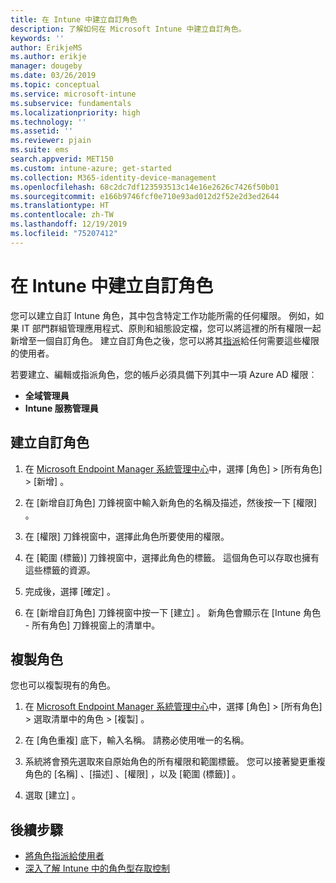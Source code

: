 ```yaml
---
title: 在 Intune 中建立自訂角色
description: 了解如何在 Microsoft Intune 中建立自訂角色。
keywords: ''
author: ErikjeMS
ms.author: erikje
manager: dougeby
ms.date: 03/26/2019
ms.topic: conceptual
ms.service: microsoft-intune
ms.subservice: fundamentals
ms.localizationpriority: high
ms.technology: ''
ms.assetid: ''
ms.reviewer: pjain
ms.suite: ems
search.appverid: MET150
ms.custom: intune-azure; get-started
ms.collection: M365-identity-device-management
ms.openlocfilehash: 68c2dc7df123593513c14e16e2626c7426f50b01
ms.sourcegitcommit: e166b9746fcf0e710e93ad012d2f52e2d3ed2644
ms.translationtype: HT
ms.contentlocale: zh-TW
ms.lasthandoff: 12/19/2019
ms.locfileid: "75207412"
---
```

# <a name="create-a-custom-role-in-intune"></a>在 Intune 中建立自訂角色

您可以建立自訂 Intune 角色，其中包含特定工作功能所需的任何權限。 例如，如果 IT 部門群組管理應用程式、原則和組態設定檔，您可以將這裡的所有權限一起新增至一個自訂角色。 建立自訂角色之後，您可以將其[指派](assign-role.md)給任何需要這些權限的使用者。

若要建立、編輯或指派角色，您的帳戶必須具備下列其中一項 Azure AD 權限︰
- **全域管理員**
- **Intune 服務管理員**

## <a name="to-create-a-custom-role"></a>建立自訂角色

1. 在 [Microsoft Endpoint Manager 系統管理中心](https://go.microsoft.com/fwlink/?linkid=2109431)中，選擇 [角色]   > [所有角色]   > [新增]  。

2. 在 [新增自訂角色]  刀鋒視窗中輸入新角色的名稱及描述，然後按一下 [權限]  。

3. 在 [權限]  刀鋒視窗中，選擇此角色所要使用的權限。

4. 在 [範圍 (標籤)]  刀鋒視窗中，選擇此角色的標籤。 這個角色可以存取也擁有這些標籤的資源。

5. 完成後，選擇 [確定]  。

6. 在 [新增自訂角色]  刀鋒視窗中按一下 [建立]  。 新角色會顯示在 [Intune 角色 - 所有角色]  刀鋒視窗上的清單中。


## <a name="copy-a-role"></a>複製角色

您也可以複製現有的角色。

1. 在 [Microsoft Endpoint Manager 系統管理中心](https://go.microsoft.com/fwlink/?linkid=2109431)中，選擇 [角色]   > [所有角色]  > 選取清單中的角色 > [複製]  。

2. 在 [角色重複]  底下，輸入名稱。 請務必使用唯一的名稱。

3. 系統將會預先選取來自原始角色的所有權限和範圍標籤。 您可以接著變更重複角色的 [名稱]  、[描述]  、[權限]  ，以及 [範圍 (標籤)]  。

4. 選取 [建立]  。 

## <a name="next-steps"></a>後續步驟
- [將角色指派給使用者](assign-role.md)
- [深入了解 Intune 中的角色型存取控制](role-based-access-control.md)
